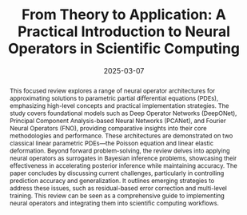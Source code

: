 ---
title: "From Theory to Application: A Practical Introduction to Neural Operators in Scientific Computing"

authors:
- admin
author_notes:
- "Corresponding author"
date: "2025-03-07"
doi: ''

# Schedule page publish date (NOT publication's date).
publishDate: "2025-03-07"

# Publication type.
publication_types: ["article"]

# Publication name and optional abbreviated publication name.
publication: "*arXiv preprint*	**arXiv:2503.05598**"
publication_short: "arXiv"

abstract: "This focused review explores a range of neural operator architectures for approximating solutions to parametric partial differential equations (PDEs), emphasizing high-level concepts and practical implementation strategies. The study covers foundational models such as Deep Operator Networks (DeepONet), Principal Component Analysis-based Neural Networks (PCANet), and Fourier Neural Operators (FNO), providing comparative insights into their core methodologies and performance. These architectures are demonstrated on two classical linear parametric PDEs—the Poisson equation and linear elastic deformation. Beyond forward problem-solving, the review delves into applying neural operators as surrogates in Bayesian inference problems, showcasing their effectiveness in accelerating posterior inference while maintaining accuracy. The paper concludes by discussing current challenges, particularly in controlling prediction accuracy and generalization. It outlines emerging strategies to address these issues, such as residual-based error correction and multi-level training. This review can be seen as a comprehensive guide to implementing neural operators and integrating them into scientific computing workflows."

# Summary. An optional shortened abstract.
summary: ''

tags:
- Neural Operators
- Neural Networks
- Operator Learning
- Surrogate Modeling
- Bayesian Inference
featured: true

# links:
url_pdf: 'https://arxiv.org/pdf/2503.05598'
url_code: 'https://github.com/CEADpx/neural_operators'
url_source: 'https://arxiv.org/abs/2503.05598'
---